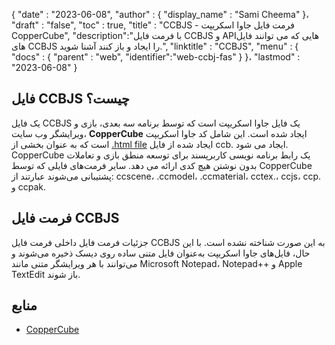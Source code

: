 {
  "date" : "2023-06-08",
  "author" : {
    "display_name" : "Sami Cheema"
}،
  "draft" : "false",
  "toc" : true,
  "title" : "CCBJS - فرمت فایل جاوا اسکریپت CopperCube",
  "description":"با فرمت فایل CCBJS و APIهایی که می توانند فایل های CCBJS را ایجاد و باز کنند آشنا شوید.",
  "linktitle" : "CCBJS",
  "menu" : {
    "docs" : {
      "parent" : "web",
      "identifier":"web-ccbj-fas"
}
}،
  "lastmod" : "2023-06-08"
}

## فایل CCBJS چیست؟

یک فایل CCBJS یک فایل جاوا اسکریپت است که توسط برنامه سه بعدی، بازی و ویرایشگر وب سایت، **CopperCube** ایجاد شده است. این شامل کد جاوا اسکریپت است که به عنوان بخشی از [.html file](/web/html/) ایجاد شده از فایل ccb. ایجاد می شود. CopperCube یک رابط برنامه نویسی کاربرپسند برای توسعه منطق بازی و تعاملات بدون نوشتن هیچ کدی ارائه می دهد. سایر فرمت‌های فایلی که توسط CopperCube پشتیبانی می‌شوند عبارتند از: ccscene، .ccmodel، .ccmaterial، cctex.، ccjs، ccp. و ccpak.

## فرمت فایل CCBJS

جزئیات فرمت فایل داخلی فرمت فایل CCBJS به این صورت شناخته نشده است. با این حال، فایل‌های جاوا اسکریپت به‌عنوان فایل متنی ساده روی دیسک ذخیره می‌شوند و می‌توانند با هر ویرایشگر متنی مانند Microsoft Notepad، Notepad++ و Apple TextEdit باز شوند.

## منابع

 * [CopperCube](https://www.ambiera.com/coppercube/)
